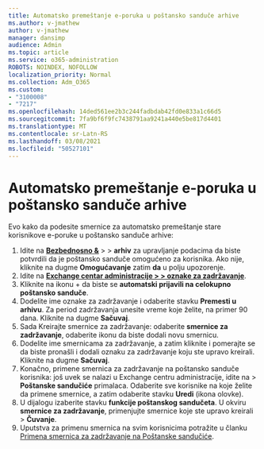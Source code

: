 ```yaml
---
title: Automatsko premeštanje e-poruka u poštansko sanduče arhive
ms.author: v-jmathew
author: v-jmathew
manager: dansimp
audience: Admin
ms.topic: article
ms.service: o365-administration
ROBOTS: NOINDEX, NOFOLLOW
localization_priority: Normal
ms.collection: Adm_O365
ms.custom:
- "3100008"
- "7217"
ms.openlocfilehash: 14ded561ee2b3c244fadbdab42fd0e833a1c66d5
ms.sourcegitcommit: 7fa9bf6f9fc7438791aa9241a440e5be817d4401
ms.translationtype: MT
ms.contentlocale: sr-Latn-RS
ms.lasthandoff: 03/08/2021
ms.locfileid: "50527101"
---
```

# <a name="automatically-move-email-messages-to-the-archive-mailbox"></a>Automatsko premeštanje e-poruka u poštansko sanduče arhive

Evo kako da podesite smernice za automatsko premeštanje stare korisnikove e-poruke u poštansko sanduče arhive:

1. Idite na [**Bezbednosno &**](https://go.microsoft.com/fwlink/p/?linkid=2077143)  >    >  **arhiv** za upravljanje podacima da biste potvrdili da je poštansko sanduče omogućeno za korisnika. Ako nije, kliknite na dugme **Omogućavanje** zatim **da** u polju upozorenje.
2. Idite na [**Exchange centar administracije > > oznake za zadržavanje**](https://go.microsoft.com/fwlink/?linkid=2059104).
3. Kliknite na ikonu + da biste se **automatski prijavili na celokupno poštansko sanduče**.
4. Dodelite ime oznake za zadržavanje i odaberite stavku **Premesti u arhivu**. Za period zadržavanja unesite vreme koje želite, na primer 90 dana. Kliknite na dugme **Sačuvaj**.
5. Sada Kreirajte smernice za zadržavanje: odaberite **smernice za zadržavanje**, odaberite ikonu da biste dodali novu smernicu.
6. Dodelite ime smernicama za zadržavanje, a zatim kliknite i pomerajte se da biste pronašli i dodali oznaku za zadržavanje koju ste upravo kreirali. Kliknite na dugme **Sačuvaj**.
7. Konačno, primene smernica za zadržavanje na poštansko sanduče korisnika: još uvek se nalazi u Exchange centru administracije, idite na  >  **Poštanske sandučiće** primalaca. Odaberite sve korisnike na koje želite da primene smernice, a zatim odaberite stavku **Uredi** (ikona olovke).
8. U dijalogu izaberite stavku **funkcije poštanskog sandučeta**. U okviru **smernice za zadržavanje**, primenjujte smernice koje ste upravo kreirali > **Čuvanje**.
9. Uputstva za primenu smernica na svim korisnicima potražite u članku [Primena smernica za zadržavanje na Poštanske sandučiće](https://docs.microsoft.com/exchange/security-and-compliance/messaging-records-management/apply-retention-policy).

